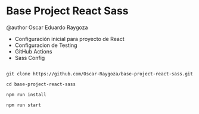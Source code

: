 # Base Project React Sass
@author Oscar Eduardo Raygoza

- Configuración inicial para proyecto de React
- Configuracion de Testing
- GitHub Actions
- Sass Config

```` How to initialize the project

git clone https://github.com/Oscar-Raygoza/base-project-react-sass.git

cd base-project-react-sass

npm run install

npm run start

